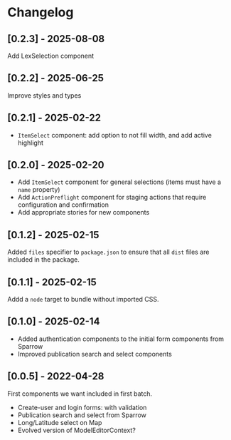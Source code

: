 # Changelog

## [0.2.3] - 2025-08-08

Add LexSelection component

## [0.2.2] - 2025-06-25

Improve styles and types

## [0.2.1] - 2025-02-22

- `ItemSelect` component: add option to not fill width, and add active highlight

## [0.2.0] - 2025-02-20

- Add `ItemSelect` component for general selections (items must have a `name`
  property)
- Add `ActionPreflight` component for staging actions that require configuration
  and confirmation
- Add appropriate stories for new components

## [0.1.2] - 2025-02-15

Added `files` specifier to `package.json` to ensure that all `dist` files are
included in the package.

## [0.1.1] - 2025-02-15

Addd a `node` target to bundle without imported CSS.

## [0.1.0] - 2025-02-14

- Added authentication components to the initial form components from Sparrow
- Improved publication search and select components

## [0.0.5] - 2022-04-28

First components we want included in first batch.

- Create-user and login forms: with validation
- Publication search and select from Sparrow
- Long/Latitude select on Map
- Evolved version of ModelEditorContext?
